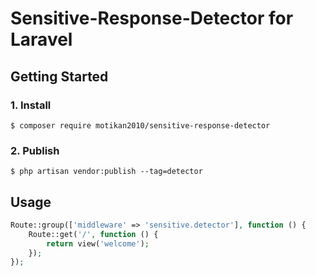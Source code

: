 # Sensitive-Response-Detector for Laravel

## Getting Started

### 1. Install 

```
$ composer require motikan2010/sensitive-response-detector
```

### 2. Publish

```
$ php artisan vendor:publish --tag=detector
```

## Usage

```php
Route::group(['middleware' => 'sensitive.detector'], function () {
    Route::get('/', function () {
        return view('welcome');
    });
});
```
